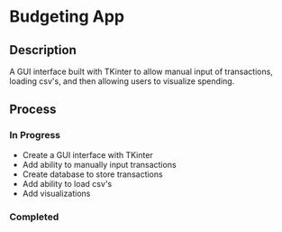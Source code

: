 # Budgeting App

## Description
A GUI interface built with TKinter to allow manual input of transactions, loading csv's, and then allowing users to visualize spending. 

## Process
### In Progress
- Create a GUI interface with TKinter
- Add ability to manually input transactions
- Create database to store transactions
- Add ability to load csv's
- Add visualizations

### Completed